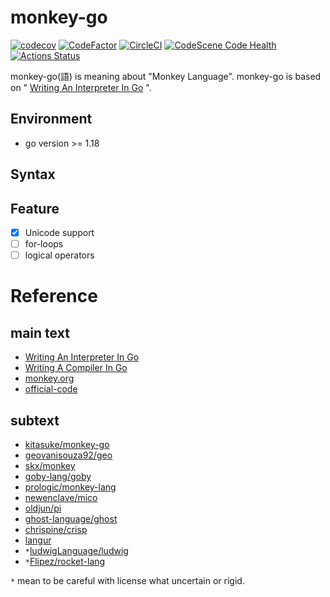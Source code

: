 # monkey-go
[![codecov](https://codecov.io/gh/smirror/monkey-go/branch/main/graph/badge.svg?token=NQRJCUX1MK)](https://codecov.io/gh/smirror/monkey-go)
[![CodeFactor](https://www.codefactor.io/repository/github/smirror/monkey-go/badge)](https://www.codefactor.io/repository/github/smirror/monkey-go)
[![CircleCI](https://dl.circleci.com/status-badge/img/gh/smirror/monkey-go/tree/main.svg?style=svg)](https://dl.circleci.com/status-badge/redirect/gh/smirror/monkey-go/tree/main)
[![CodeScene Code Health](https://codescene.io/projects/28045/status-badges/code-health)](https://codescene.io/projects/28045)
[![Actions Status](https://github.com/smirror/monkey-go/workflows/lint/badge.svg)](https://github.com/smirror/monkey-go/actions)

monkey-go(語) is meaning about "Monkey Language".
monkey-go is based on "
[Writing An Interpreter In Go](https://interpreterbook.com/)
".

## Environment
 - go version >= 1.18

## Syntax

## Feature
- [x] Unicode support
- [ ] for-loops
- [ ] logical operators

# Reference

## main text

- [Writing An Interpreter In Go](https://interpreterbook.com/)
- [Writing A Compiler In Go](https://compilerbook.com/)
- [monkey.org](https://monkeylang.org/)
- [official-code](https://interpreterbook.com/waiig_code_1.7.zip)

## subtext
- [kitasuke/monkey-go](https://github.com/kitasuke/monkey-go)
- [geovanisouza92/geo](https://github.com/geovanisouza92/geo)
- [skx/monkey](https://github.com/skx/monkey)
- [goby-lang/goby](https://github.com/goby-lang/goby)
- [prologic/monkey-lang](https://git.mills.io/prologic/monkey-lang)
- [newenclave/mico](https://github.com/newenclave/mico)
- [oldjun/pi](https://github.com/oldjun/pi)
- [ghost-language/ghost](https://github.com/ghost-language/ghost)
- [chrispine/crisp](https://github.com/chrispine/crisp)
- [langur](https://langurlang.org/)
- `*`[ludwigLanguage/ludwig](https://github.com/ludwigLanguage/ludwig)
- `*`[Flipez/rocket-lang](https://github.com/Flipez/rocket-lang)

`*` mean to be careful with license what uncertain or rigid.